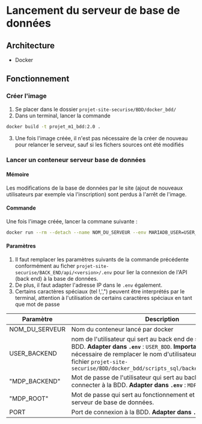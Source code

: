# Lancement du serveur de base de données
## Architecture
- Docker
## Fonctionnement
### Créer l'image
1. Se placer dans le dossier `projet-site-securise/BDD/docker_bdd/`
2. Dans un terminal, lancer la commande
```bash
docker build -t projet_m1_bdd:2.0 .
```
3. Une fois l'image créée, il n'est pas nécessaire de la créer de nouveau pour relancer le serveur, sauf si les fichers sources ont été modifiés
### Lancer un conteneur serveur base de données
#### Mémoire
Les modifications de la base de données par le site (ajout de nouveaux utilisateurs par exemple via l'inscription) sont perdus à l'arrêt de l'image.
#### Commande
Une fois l'image créée, lancer la commane suivante :
```bash
docker run --rm --detach --name NOM_DU_SERVEUR --env MARIADB_USER=USER_BACKEND --env MARIADB_PASSWORD="MDP_BACKEND" --env MARIADB_ROOT_PASSWORD="MDP_ROOT"  -p PORT:3306/tcp projet_m1_bdd:2.0
```
#### Paramètres
1. Il faut remplacer les paramètres suivants de la commande précédente conformément au ficher `projet-site-securise/BACK_END/api/<version>/.env` pour lier la connexion de l'API (back end) à la base de données. 
2. De plus, il faut adapter l'adresse IP dans le `.env` également.
3. Certains caractères spéciaux (tel !,',") peuvent être interprétés par le terminal, attention à l'utilisation de certains caractères spéciaux en tant que mot de passe


| Paramètre      	| Description                                                                                                                                                                                                                                                                       	| Exemple                                  	|
|----------------	|-----------------------------------------------------------------------------------------------------------------------------------------------------------------------------------------------------------------------------------------------------------------------------------	|------------------------------------------	|
| NOM_DU_SERVEUR 	| Nom du conteneur lancé par docker                                                                                                                                                                                                                                                 	| serveur_bdd                              	|
| USER_BACKEND   	| nom de l'utilisateur qui sert au back end de se connecter à la BDD. **Adapter dans `.env`** : `USER_BDD`. **Important :** Il est nécessaire de remplacer le nom d'utilisateur "backend" dans le fichier `projet-site-securise/BDD/docker_bdd/scripts_sql/backend_permissions.sql` 	| backend                                  	|
| "MDP_BACKEND"  	| Mot de passe de l'utilisateur qui sert au back end de se connecter à la BDD. **Adapter dans `.env`** : `MDP_BDD`.                                                                                                                                                                 	| "uZ6UAPGQyc9dExytQrVu^3*TrY^WrjfLr2UkSn" 	|
| "MDP_ROOT"     	| Mot de passe qui sert au fonctionnement et débogage du serveur de base de données.                                                                                                                                                                                                	| "jY37BrHueoS3U6ym5ag^hfn@XgUCQFJ6iT3ET"  	|
| PORT           	| Port de connexion à la BDD. **Adapter dans `.env`** : `PORT`.                                                                                                                                                                                                                     	| 1234                                     	|